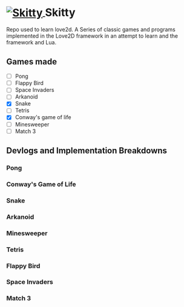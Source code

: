 <!-- [![Skitty](https://img.pokemondb.net/sprites/black-white/normal/skitty.png)](https://pokemondb.net/pokedex/skitty)
# Skitty -->
<h1>
  <a href="https://pokemondb.net/pokedex/skitty">
    <img src="https://img.pokemondb.net/sprites/black-white/normal/skitty.png" alt="Skitty" style="vertical-align: middle;">
  </a>
  <span style="vertical-align: middle;">Skitty</span>
</h1>

Repo used to learn love2d. A Series of classic games and programs
implemented in the Love2D framework in an attempt to learn and the framework
and Lua.

## Games made
- [ ] Pong
- [ ] Flappy Bird
- [ ] Space Invaders
- [ ] Arkanoid
- [x] Snake
- [ ] Tetris
- [x] Conway's game of life
- [ ] Minesweeper
- [ ] Match 3

## Devlogs and Implementation Breakdowns

### Pong
 
### Conway's Game of Life
 
### Snake

### Arkanoid
 
### Minesweeper
 
### Tetris
 
### Flappy Bird
 
### Space Invaders
 
### Match 3
